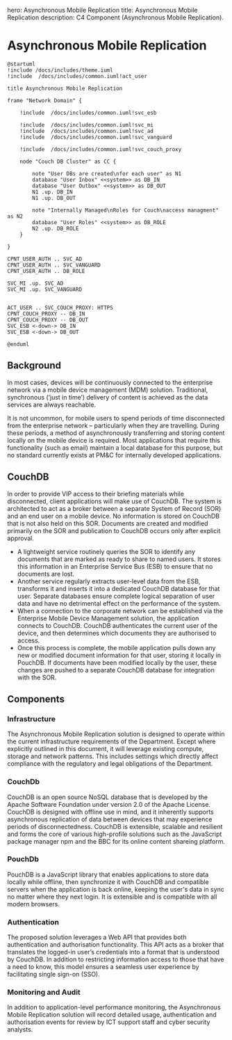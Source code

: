 hero: Asynchronous Mobile Replication
title: Asynchronous Mobile Replication
description: C4 Component (Asynchronous Mobile Replication).

# Asynchronous Mobile Replication

```plantuml 
@startuml
!include /docs/includes/theme.iuml
!include  /docs/includes/common.iuml!act_user

title Asynchronous Mobile Replication

frame "Network Domain" {

    !include  /docs/includes/common.iuml!svc_esb

    !include  /docs/includes/common.iuml!svc_mi
    !include  /docs/includes/common.iuml!svc_ad
    !include  /docs/includes/common.iuml!svc_vanguard

    !include  /docs/includes/common.iuml!svc_couch_proxy

    node "Couch DB Cluster" as CC {

        note "User DBs are created\nfor each user" as N1
        database "User Inbox" <<system>> as DB_IN
        database "User Outbox" <<system>> as DB_OUT
        N1 .up. DB_IN
        N1 .up. DB_OUT

        note "Internally Managed\nRoles for Couch\naccess managment" as N2
        database "User Roles" <<system>> as DB_ROLE 
        N2 .up. DB_ROLE
    }

}

CPNT_USER_AUTH .. SVC_AD
CPNT_USER_AUTH .. SVC_VANGUARD
CPNT_USER_AUTH .. DB_ROLE

SVC_MI .up. SVC_AD
SVC_MI .up. SVC_VANGUARD


ACT_USER .. SVC_COUCH_PROXY: HTTPS
CPNT_COUCH_PROXY -- DB_IN
CPNT_COUCH_PROXY -- DB_OUT
SVC_ESB <-down-> DB_IN
SVC_ESB <-down-> DB_OUT

@enduml
```



## Background

In most cases, devices will be continuously connected to the enterprise network via a mobile device management (MDM) solution. Traditional, synchronous (‘just in time’) delivery of content is achieved as the data services are always reachable.

It is not uncommon, for mobile users to spend periods of time disconnected from the enterprise network – particularly when they are travelling. During these periods, a method of asynchronously transferring and storing content locally on the mobile device is required. Most applications that require this functionality (such as email) maintain a local database for this purpose, but no standard currently exists at PM&C for internally developed applications.

## CouchDB

In order to provide VIP access to their briefing materials while disconnected, client applications will make use of CouchDB.
The system is architected to act as a broker between a separate System of Record (SOR) and an end user on a mobile device. No information is stored on CouchDB that is not also held on this SOR. Documents are created and modified primarily on the SOR and publication to CouchDB occurs only after explicit approval.

- A lightweight service routinely queries the SOR to identify any documents that are marked as ready to share to named users. It stores this information in an Enterprise Service Bus (ESB) to ensure that no documents are lost.
- Another service regularly extracts user-level data from the ESB, transforms it and inserts it into a dedicated CouchDB database for that user. Separate databases ensure complete logical separation of user data and have no detrimental effect on the performance of the system.
- When a connection to the corporate network can be established via the Enterprise Mobile Device Management solution, the application connects to CouchDB. CouchDB authenticates the current user of the device, and then determines which documents they are authorised to access. 
- Once this process is complete, the mobile application pulls down any new or modified document information for that user, storing it locally in PouchDB. If documents have been modified locally by the user, these changes are pushed to a separate CouchDB database for integration with the SOR.

## Components

### Infrastructure

The Asynchronous Mobile Replication solution is designed to operate within the current infrastructure requirements of the Department. Except where explicitly outlined in this document, it will leverage existing compute, storage and network patterns. This includes settings which directly affect compliance with the regulatory and legal obligations of the Department.

### CouchDb

CouchDB is an open source NoSQL database that is developed by the Apache Software Foundation under version 2.0 of the Apache License. CouchDB is designed with offline use in mind, and it inherently supports asynchronous replication of data between devices that may experience periods of disconnectedness. CouchDB is extensible, scalable and resilient and forms the core of various high-profile solutions such as the JavaScript package manager npm and the BBC for its online content shareing platform.

### PouchDb

PouchDB is a JavaScript library that enables applications to store data locally while offline, then synchronize it with CouchDB and compatible servers when the application is back online, keeping the user's data in sync no matter where they next login. It is extensible and is compatible with all modern browsers. 

### Authentication

The proposed solution leverages a Web API that provides both authentication and authorisation functionality. This API acts as a broker that translates the logged-in user’s credentials into a format that is understood by CouchDB. In addition to restricting information access to those that have a need to know, this model ensures a seamless user experience by facilitating single sign-on (SSO).

### Monitoring and Audit

In addition to application-level performance monitoring, the Asynchronous Mobile Replication solution will record detailed usage, authentication and authorisation events for review by ICT support staff and cyber security analysts.
